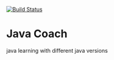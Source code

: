 [![Build Status](https://travis-ci.org/amitnema/java-coach.svg?branch=master)](https://travis-ci.org/amitnema/java-coach)

# Java Coach
java learning with different java versions